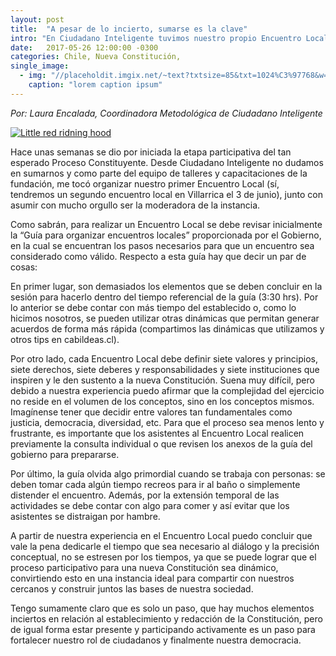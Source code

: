 ```yaml
---
layout: post
title:  "A pesar de lo incierto, sumarse es la clave"
intro: "En Ciudadano Inteligente tuvimos nuestro propio Encuentro Local. En el siguiente post te compartimos nuestra experiencia y aprendizajes."
date:   2017-05-26 12:00:00 -0300
categories: Chile, Nueva Constitución, 
single_image:
  - img: "//placeholdit.imgix.net/~text?txtsize=85&txt=1024%C3%97768&w=1024&h=768"
    caption: "lorem caption ipsum"
---
```

*Por: Laura Encalada, Coordinadora Metodológica de Ciudadano Inteligente*

[![Little red ridning hood](http://imgur.com/a/VWE3b)](https://vimeo.com/167187339 "Little red riding hood - Click to Watch!")

Hace unas semanas se dio por iniciada la etapa participativa del tan esperado Proceso Constituyente. Desde Ciudadano Inteligente no dudamos en sumarnos y como parte del equipo de talleres y capacitaciones de la fundación,  me tocó organizar nuestro primer Encuentro Local (sí, tendremos un segundo encuentro local en Villarrica el 3 de junio), junto con asumir con mucho orgullo ser la moderadora de la instancia.

Como sabrán, para realizar un Encuentro Local se debe revisar inicialmente la “Guía para organizar encuentros locales” proporcionada por el Gobierno, en la cual se encuentran los pasos necesarios para que un encuentro sea considerado como válido. Respecto a esta guía hay que decir un par de cosas:

En primer lugar, son demasiados los elementos que se deben concluir en la sesión para hacerlo dentro del tiempo referencial de la guía (3:30 hrs). Por lo anterior se debe contar con más tiempo del establecido o, como lo hicimos nosotros, se pueden utilizar otras dinámicas que permitan generar acuerdos de forma más rápida (compartimos las dinámicas que utilizamos y otros tips en cabildeas.cl).

Por otro lado, cada Encuentro Local debe definir siete valores y principios, siete derechos, siete deberes y responsabilidades y siete instituciones que inspiren y le den sustento a la nueva Constitución. Suena muy difícil, pero debido a nuestra experiencia puedo afirmar que la complejidad del ejercicio no reside en el volumen de los conceptos, sino en los conceptos mismos. Imagínense tener que decidir entre valores tan fundamentales como justicia, democracia, diversidad, etc. Para que el proceso sea menos lento y frustrante, es importante que los asistentes al Encuentro Local realicen previamente la consulta individual o que revisen los anexos de la guía del gobierno para prepararse.  

Por último, la guía olvida algo primordial cuando se trabaja con personas: se deben tomar cada algún tiempo recreos para ir al baño o simplemente distender el encuentro. Además, por la extensión temporal de las actividades se debe contar con algo para comer y así evitar que los asistentes se distraigan por hambre.

A partir de nuestra experiencia en el Encuentro Local puedo concluir que vale la pena dedicarle el tiempo que sea necesario al diálogo y la precisión conceptual, no se estresen por los tiempos, ya que se puede lograr que el proceso participativo para una nueva Constitución sea dinámico, convirtiendo esto en una instancia ideal para compartir con nuestros cercanos y construir juntos las bases de nuestra sociedad.

Tengo sumamente claro que es solo un paso, que hay muchos elementos inciertos en relación al establecimiento y redacción de la Constitución, pero de igual forma estar presente y participando activamente es un paso para fortalecer nuestro rol de ciudadanos y finalmente nuestra democracia.  
